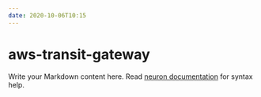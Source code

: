 ```yaml
---
date: 2020-10-06T10:15
---
```


# aws-transit-gateway

Write your Markdown content here. Read [neuron documentation](https://neuron.zettel.page/2011404.html) for syntax help.

